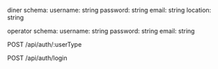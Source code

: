 diner schema:
username: string
password: string
email: string
location: string

operator schema:
username: string
password: string
email: string

POST /api/auth/:userType

POST /api/auth/login
